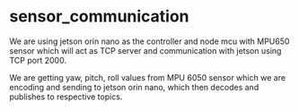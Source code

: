 # sensor_communication

We are using jetson orin nano as the controller and node mcu with MPU650 sensor which will act as TCP server and communication with jetson using TCP port 2000.

We are getting yaw, pitch, roll values from MPU 6050 sensor which we are encoding and sending to jetson orin nano, which then decodes and publishes to respective topics.


